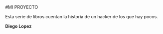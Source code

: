 #MI PROYECTO

Esta serie de libros cuentan la historia de un hacker de los que hay pocos.

**Diego Lopez**